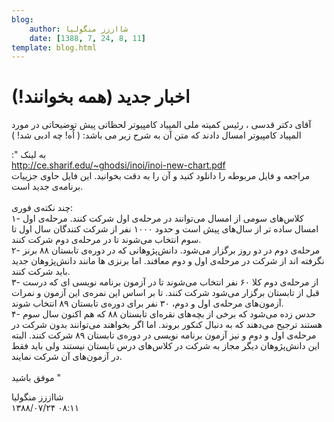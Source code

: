 ```yaml
---
blog:
    author: شااززز منگولیا
    date: [1388, 7, 24, 8, 11]
template: blog.html
---
```

# اخبار جدید (همه بخوانند!)

<div class="cnt">
آقای دکتر قدسی ، رئیس کمیته ملی المپیاد کامپیوتر لحظاتی پیش توضیحاتی در مورد المپیاد کامپیوتر امسال دادند که متن آن به شرح زیر می باشد: ( اُه! چه ادبی شد! )<p></p>
<p>:" به لینک<br/><a class="postlink" href="http://ce.sharif.edu/%7Eghodsi/inoi/inoi-new-chart.pdf">http://ce.sharif.edu/~ghodsi/inoi/inoi-new-chart.pdf</a><br/>مراجعه و فایل مربوطه را دانلود کنید و آن را به دقت بخوانید. این فایل حاوی جزییات برنامه‌ی جدید است.<br/><br/>چند نکته‌ی فوری:<br/>۱-
کلاس‌های سومی از امسال می‌توانند در مرحله‌ی اول شرکت کنند. مرحله‌ی اول
امسال ساده تر از سال‌های پیش است و حدود ۱۰۰۰ نفر از شرکت کنندگان سال
اول تا سوم انتخاب می‌شوند تا در مرحله‌ی دوم شرکت کنند.<br/>۲- مرحله‌ی
دوم در دو روز برگزار می‌شود. دانش‌پژوهانی که در دوره‌ی تابستان ۸۸ برنز
نگرفته اند از شرکت در مرحله‌ی اول و دوم معافند. اما برنزی ها مانند
دانش‌پژوهان جدید باید شرکت کنند.<br/>۳- از مرحله‌ی دوم کلا ۶۰ نفر انتخاب
می‌شوند تا در آزمون برنامه نویسی ای که درست قبل از تابستان برگزار
می‌شود شرکت کنند. تا بر اساس این نمره‌ی این آزمون و نمرات آزمون‌های
مرحله‌ی اول و دوم، ۳۰ نفر برای دوره‌ی تابستان ۸۹ انتخاب شوند.<br/>۴- حدس
زده می‌شود که برخی از بچه‌های نقره‌ای تابستان ۸۸ که هم اکنون سال سوم
هستند ترجیح می‌دهند که به دنبال کنکور بروند. اما اگر بخواهند می‌توانند
بدون شرکت در مرحله‌ی اول و دوم و نیز آزمون برنامه نویسی در دوره‌ی
تابستان ۸۹ شرکت کنند. البته این دانش‌پژوهان دیگر مجاز به شرکت در
کلاس‌های درس تابستان نیستند ولی باید فقط در آزمون‌های آن شرکت نمایند.<br/><br/>موفق باشید "</p>
</div>

<div class="blog-info">
    <div class="blog-author">شااززز منگولیا</div>
    <div class="blog-date">۱۳۸۸/۰۷/۲۴ ۰۸:۱۱</div>
</div>

